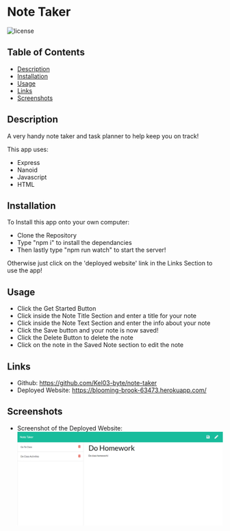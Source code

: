 # Note Taker

![license](https://img.shields.io/badge/License-MIT-blue.svg)

## Table of Contents

- [Description](#description)
- [Installation](#installation)
- [Usage](#usage)
- [Links](#links)
- [Screenshots](#screenshots)

## Description

A very handy note taker and task planner to help keep you on track!

This app uses:
* Express
* Nanoid
* Javascript
* HTML

## Installation

To Install this app onto your own computer:
* Clone the Repository
* Type "npm i" to install the dependancies
* Then lastly type "npm run watch" to start the server!

Otherwise just click on the 'deployed website' link in the Links Section to use the app!

## Usage

* Click the Get Started Button
* Click inside the Note Title Section and enter a title for your note
* Click inside the Note Text Section and enter the info about your note
* Click the Save button and your note is now saved!
* Click the Delete Button to delete the note
* Click on the note in the Saved Note section to edit the note

## Links

* Github: https://github.com/Kel03-byte/note-taker
* Deployed Website: https://blooming-brook-63473.herokuapp.com/

## Screenshots

* Screenshot of the Deployed Website:
![Screenshot](/images/screenshot1.png)